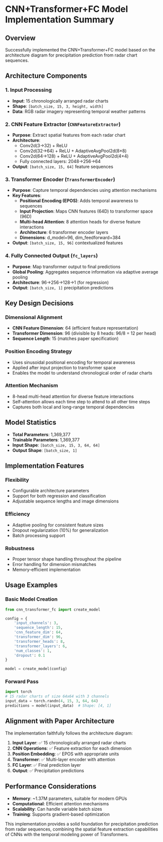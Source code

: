 # CNN+Transformer+FC Model Implementation Summary

## Overview
Successfully implemented the CNN+Transformer+FC model based on the architecture diagram for precipitation prediction from radar chart sequences.

## Architecture Components

### 1. Input Processing
- **Input**: 15 chronologically arranged radar charts
- **Shape**: `[batch_size, 15, 3, height, width]`
- **Data**: RGB radar imagery representing temporal weather patterns

### 2. CNN Feature Extractor (`CNNFeatureExtractor`)
- **Purpose**: Extract spatial features from each radar chart
- **Architecture**:
  - Conv2d(3→32) + ReLU
  - Conv2d(32→64) + ReLU + AdaptiveAvgPool2d(8×8)
  - Conv2d(64→128) + ReLU + AdaptiveAvgPool2d(4×4)
  - Fully connected layers: 2048→256→64
- **Output**: `[batch_size, 15, 64]` feature sequences

### 3. Transformer Encoder (`TransformerEncoder`)
- **Purpose**: Capture temporal dependencies using attention mechanisms
- **Key Features**:
  - **Positional Encoding (EPOS)**: Adds temporal awareness to sequences
  - **Input Projection**: Maps CNN features (64D) to transformer space (96D)
  - **Multi-head Attention**: 8 attention heads for diverse feature interactions
  - **Architecture**: 6 transformer encoder layers
  - **Dimensions**: d_model=96, dim_feedforward=384
- **Output**: `[batch_size, 15, 96]` contextualized features

### 4. Fully Connected Output (`fc_layers`)
- **Purpose**: Map transformer output to final predictions
- **Global Pooling**: Aggregates sequence information via adaptive average pooling
- **Architecture**: 96→256→128→1 (for regression)
- **Output**: `[batch_size, 1]` precipitation predictions

## Key Design Decisions

### Dimensional Alignment
- **CNN Feature Dimension**: 64 (efficient feature representation)
- **Transformer Dimension**: 96 (divisible by 8 heads: 96/8 = 12 per head)
- **Sequence Length**: 15 (matches paper specification)

### Position Encoding Strategy
- Uses sinusoidal positional encoding for temporal awareness
- Applied after input projection to transformer space
- Enables the model to understand chronological order of radar charts

### Attention Mechanism
- 8-head multi-head attention for diverse feature interactions
- Self-attention allows each time step to attend to all other time steps
- Captures both local and long-range temporal dependencies

## Model Statistics
- **Total Parameters**: 1,369,377
- **Trainable Parameters**: 1,369,377
- **Input Shape**: `[batch_size, 15, 3, 64, 64]`
- **Output Shape**: `[batch_size, 1]`

## Implementation Features

### Flexibility
- Configurable architecture parameters
- Support for both regression and classification
- Adjustable sequence lengths and image dimensions

### Efficiency
- Adaptive pooling for consistent feature sizes
- Dropout regularization (10%) for generalization
- Batch processing support

### Robustness
- Proper tensor shape handling throughout the pipeline
- Error handling for dimension mismatches
- Memory-efficient implementation

## Usage Examples

### Basic Model Creation
```python
from cnn_transformer_fc import create_model

config = {
    'input_channels': 3,
    'sequence_length': 15,
    'cnn_feature_dim': 64,
    'transformer_dim': 96,
    'transformer_heads': 8,
    'transformer_layers': 6,
    'num_classes': 1,
    'dropout': 0.1
}

model = create_model(config)
```

### Forward Pass
```python
import torch
# 15 radar charts of size 64x64 with 3 channels
input_data = torch.randn(4, 15, 3, 64, 64)
predictions = model(input_data)  # Shape: [4, 1]
```

## Alignment with Paper Architecture

The implementation faithfully follows the architecture diagram:

1. **Input Layer**: ✅ 15 chronologically arranged radar charts
2. **CNN Operations**: ✅ Feature extraction for each dimension
3. **Position Embedding**: ✅ EPOS with appropriate units
4. **Transformer**: ✅ Multi-layer encoder with attention
5. **FC Layer**: ✅ Final prediction layer
6. **Output**: ✅ Precipitation predictions

## Performance Considerations

- **Memory**: ~1.37M parameters, suitable for modern GPUs
- **Computational**: Efficient attention mechanisms
- **Scalability**: Can handle variable batch sizes
- **Training**: Supports gradient-based optimization

This implementation provides a solid foundation for precipitation prediction from radar sequences, combining the spatial feature extraction capabilities of CNNs with the temporal modeling power of Transformers.
